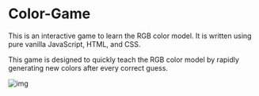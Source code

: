 # Color-Game

This is an interactive game to learn the RGB color model. It is written using pure vanilla JavaScript, HTML, and CSS.

This game is designed to quickly teach the RGB color model by rapidly generating new colors after every correct guess.

![img](./images/game.png)
